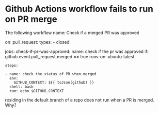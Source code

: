 
# Github Actions workflow fails to run on PR merge

The following workflow
name: Check if a merged PR was approved

on:
  pull_request:
    types:
      - closed


jobs:
  check-if-pr-was-approved:
    name: check if the pr was approved
    if: github.event.pull_request.merged == true
    runs-on: ubuntu-latest

    steps:

    - name: check the status of PR when merged
      env:
        GITHUB_CONTEXT: ${{ toJson(github) }}
      shell: bash
      run: echo $GITHUB_CONTEXT

residing in the default branch of a repo does not run when a PR is merged.
Why?

        